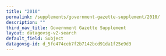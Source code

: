 ```yaml
---
title: "2010"
permalink: /supplements/government-gazette-supplement/2010/
description: ""
third_nav_title: Government Gazette Supplement
layout: datagovsg-v2-search
default_field: Subject
datagovsg-id: d_5fe474ceb7f2b7142bcd91da1f25e9d3
---
```

